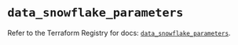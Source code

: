 # `data_snowflake_parameters`

Refer to the Terraform Registry for docs: [`data_snowflake_parameters`](https://registry.terraform.io/providers/snowflake-labs/snowflake/0.84.0/docs/data-sources/parameters).
